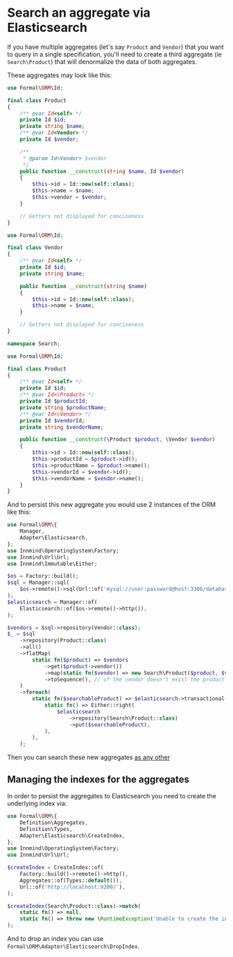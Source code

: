 # Search an aggregate via Elasticsearch

If you have multiple aggregates (let's say `Product` and `Vendor`) that you want to query in a single specification, you'll need to create a third aggregate (ie `Search\Product`) that will denormalize the data of both aggregates.

These aggregates may look like this:

```php
use Formal\ORM\Id;

final class Product
{
    /** @var Id<self> */
    private Id $id;
    private string $name;
    /** @var Id<Vendor> */
    private Id $vendor;

    /**
     * @param Id<Vendor> $vendor
     */
    public function __construct(string $name, Id $vendor)
    {
        $this->id = Id::new(self::class);
        $this->name = $name;
        $this->vendor = $vendor;
    }

    // Getters not displayed for conciseness
}
```

```php
use Formal\ORM\Id;

final class Vendor
{
    /** @var Id<self> */
    private Id $id;
    private string $name;

    public function __construct(string $name)
    {
        $this->id = Id::new(self::class);
        $this->name = $name;
    }

    // Getters not displayed for conciseness
}
```

```php
namespace Search;

use Formal\ORM\Id;

final class Product
{
    /** @var Id<self> */
    private Id $id;
    /** @var Id<\Product> */
    private Id $productId;
    private string $productName;
    /** @var Id<\Vendor> */
    private Id $vendorId;
    private string $vendorName;

    public function __construct(\Product $product, \Vendor $vendor)
    {
        $this->id = Id::new(self::class);
        $this->productId = $product->id();
        $this->productName = $product->name();
        $this->vendorId = $vendor->id();
        $this->vendorName = $vendor->name();
    }
}
```

And to persist this new aggregate you would use 2 instances of the ORM like this:

```php
use Formal\ORM\{
    Manager,
    Adapter\Elasticsearch,
};
use Innmind\OperatingSystem\Factory;
use Innmind\Url\Url;
use Innmind\Immutable\Either;

$os = Factory::build();
$sql = Manager::sql(
    $os->remote()->sql(Url::of('mysql://user:password@host:3306/database?charset=utf8mb4')),
);
$elasticsearch = Manager::of(
    Elasticsearch::of($os->remote()->http()),
);

$vendors = $sql->repository(Vendor::class);
$_ = $sql
    ->repository(Product::class)
    ->all()
    ->flatMap(
        static fn($product) => $vendors
            ->get($product->vendor())
            ->map(static fn($vendor) => new Search\Product($product, $vendor))
            ->toSequence(), // if the vendor doesn't exist the product is discarded
    )
    ->foreach(
        static fn($searchableProduct) => $elasticsearch->transactional(
            static fn() => Either::right(
                $elasticsearch
                    ->repository(Search\Product::class)
                    ->put($searchableProduct),
            ),
        ),
    );
```

Then you can search these new aggregates [as any other](retrieve_aggregates.md)

## Managing the indexes for the aggregates

In order to persist the aggregates to Elasticsearch you need to create the underlying index via:

```php
use Formal\ORM\{
    Definition\Aggregates,
    Definition\Types,
    Adapter\Elasticsearch\CreateIndex,
};
use Innmind\OperatingSystem\Factory;
use Innmind\Url\Url;

$createIndex = CreateIndex::of(
    Factory::build()->remote()->http(),
    Aggregates::of(Types::default()),
    Url::of('http://localhost:9200/'),
);

$createIndex(Search\Product::class)->match(
    static fn() => null,
    static fn() => throw new \RuntimeException('Unable to create the index'),
);
```

And to drop an index you can use `Formal\ORM\Adapter\Elasticsearch\DropIndex`.

